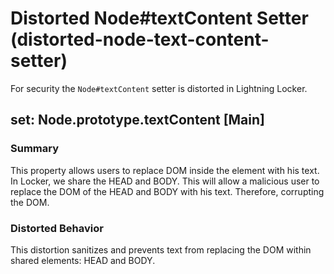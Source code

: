 # Distorted Node#textContent Setter (distorted-node-text-content-setter)

For security the `Node#textContent` setter is distorted in Lightning Locker.

<!-- START generated embed: @locker/distortion/src/Node/docs/textContent-setter.md -->
## set: Node.prototype.textContent [Main]

### Summary

This property allows users to replace DOM inside the element with his text. In Locker, we share the HEAD and BODY. This will allow a malicious user to replace the DOM of the HEAD and BODY with his text. Therefore, corrupting the DOM.

### Distorted Behavior

This distortion sanitizes and prevents text from replacing the DOM within shared elements: HEAD and BODY.
<!-- END generated embed please keep comment here to allow auto update -->
